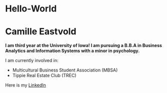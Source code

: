 # Hello-World
# Camille Eastvold
**I am third year at the University of Iowa! I am pursuing a B.B.A in Business Analytics and Information Systems with a minor in psychology.**

I am currently involved in: 
- Multicultural Business Student Association (MBSA) 
- Tippie Real Estate Club (TREC)

Here is my [LinkedIn](https://www.linkedin.com/in/camille-eastvold-053057a5)
